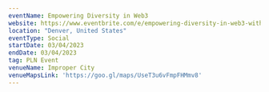 ```yaml
---
eventName: Empowering Diversity in Web3
website: https://www.eventbrite.com/e/empowering-diversity-in-web3-with-protocol-labs-registration-520314704287
location: "Denver, United States"
eventType: Social
startDate: 03/04/2023
endDate: 03/04/2023
tag: PLN Event
venueName: Improper City
venueMapsLink: 'https://goo.gl/maps/UseT3u6vFmpFHMmv8'
---
```

